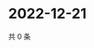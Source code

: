 # 2022-12-21

共 0 条

<!-- BEGIN WEIBO -->
<!-- 最后更新时间 Wed Dec 21 2022 13:12:34 GMT+0800 (China Standard Time) -->

<!-- END WEIBO -->
